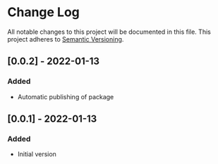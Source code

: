 # Change Log

All notable changes to this project will be documented in this file.
This project adheres to [Semantic Versioning](http://semver.org/).

## [0.0.2] - 2022-01-13

### Added

- Automatic publishing of package

## [0.0.1] - 2022-01-13

### Added

- Initial version
